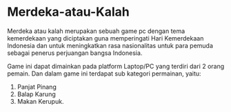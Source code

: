 # Merdeka-atau-Kalah
Merdeka atau kalah merupakan sebuah game pc dengan tema kemerdekaan yang diciptakan guna memperingati Hari Kemerdekaan Indonesia dan untuk meningkatkan rasa nasionalitas untuk para pemuda sebagai penerus perjuangan bangsa Indonesia.

Game ini dapat dimainkan pada platform Laptop/PC yang terdiri dari 2 orang pemain. Dan dalam game ini terdapat sub kategori permainan, yaitu: 
1. Panjat Pinang 
2. Balap Karung
3. Makan Kerupuk.
